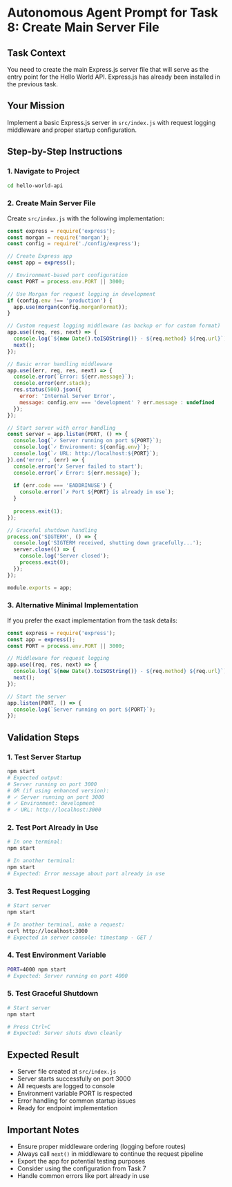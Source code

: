 # Autonomous Agent Prompt for Task 8: Create Main Server File

## Task Context
You need to create the main Express.js server file that will serve as the entry point for the Hello World API. Express.js has already been installed in the previous task.

## Your Mission
Implement a basic Express.js server in `src/index.js` with request logging middleware and proper startup configuration.

## Step-by-Step Instructions

### 1. Navigate to Project
```bash
cd hello-world-api
```

### 2. Create Main Server File
Create `src/index.js` with the following implementation:

```javascript
const express = require('express');
const morgan = require('morgan');
const config = require('./config/express');

// Create Express app
const app = express();

// Environment-based port configuration
const PORT = process.env.PORT || 3000;

// Use Morgan for request logging in development
if (config.env !== 'production') {
  app.use(morgan(config.morganFormat));
}

// Custom request logging middleware (as backup or for custom format)
app.use((req, res, next) => {
  console.log(`${new Date().toISOString()} - ${req.method} ${req.url}`);
  next();
});

// Basic error handling middleware
app.use((err, req, res, next) => {
  console.error(`Error: ${err.message}`);
  console.error(err.stack);
  res.status(500).json({
    error: 'Internal Server Error',
    message: config.env === 'development' ? err.message : undefined
  });
});

// Start server with error handling
const server = app.listen(PORT, () => {
  console.log(`✓ Server running on port ${PORT}`);
  console.log(`✓ Environment: ${config.env}`);
  console.log(`✓ URL: http://localhost:${PORT}`);
}).on('error', (err) => {
  console.error('✗ Server failed to start');
  console.error(`✗ Error: ${err.message}`);
  
  if (err.code === 'EADDRINUSE') {
    console.error(`✗ Port ${PORT} is already in use`);
  }
  
  process.exit(1);
});

// Graceful shutdown handling
process.on('SIGTERM', () => {
  console.log('SIGTERM received, shutting down gracefully...');
  server.close(() => {
    console.log('Server closed');
    process.exit(0);
  });
});

module.exports = app;
```

### 3. Alternative Minimal Implementation
If you prefer the exact implementation from the task details:

```javascript
const express = require('express');
const app = express();
const PORT = process.env.PORT || 3000;

// Middleware for request logging
app.use((req, res, next) => {
  console.log(`${new Date().toISOString()} - ${req.method} ${req.url}`);
  next();
});

// Start the server
app.listen(PORT, () => {
  console.log(`Server running on port ${PORT}`);
});
```

## Validation Steps

### 1. Test Server Startup
```bash
npm start
# Expected output:
# Server running on port 3000
# OR (if using enhanced version):
# ✓ Server running on port 3000
# ✓ Environment: development
# ✓ URL: http://localhost:3000
```

### 2. Test Port Already in Use
```bash
# In one terminal:
npm start

# In another terminal:
npm start
# Expected: Error message about port already in use
```

### 3. Test Request Logging
```bash
# Start server
npm start

# In another terminal, make a request:
curl http://localhost:3000
# Expected in server console: timestamp - GET /
```

### 4. Test Environment Variable
```bash
PORT=4000 npm start
# Expected: Server running on port 4000
```

### 5. Test Graceful Shutdown
```bash
# Start server
npm start

# Press Ctrl+C
# Expected: Server shuts down cleanly
```

## Expected Result
- Server file created at `src/index.js`
- Server starts successfully on port 3000
- All requests are logged to console
- Environment variable PORT is respected
- Error handling for common startup issues
- Ready for endpoint implementation

## Important Notes
- Ensure proper middleware ordering (logging before routes)
- Always call `next()` in middleware to continue the request pipeline
- Export the app for potential testing purposes
- Consider using the configuration from Task 7
- Handle common errors like port already in use